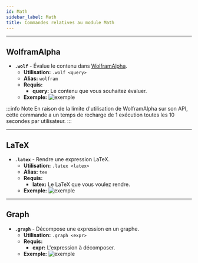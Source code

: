 ```yaml
---
id: Math
sidebar_label: Math
title: Commandes relatives au module Math
---
```


---


## WolframAlpha
- **`.wolf`** - Évalue le contenu dans [WolframAlpha](https://wolframalpha.com).
    - **Utilisation:** `.wolf <query>`
    - **Alias:** `wolfram`
    - **Requis:** 
        - **query:** Le contenu que vous souhaitez évaluer.
    - **Exemple:**
        ![exemple](/img/docs/commands/Math/wolf/example.png)
      
:::info Note
En raison de la limite d'utilisation de WolframAlpha sur son API, cette commande a un temps de recharge de 1 exécution toutes les 10 secondes par utilisateur.
:::  
    
---

## LaTeX
- **`.latex`** - Rendre une expression LaTeX.
    - **Utilisation:** `.latex <latex>`
    - **Alias:** `tex`
    - **Requis:** 
        - **latex:** Le LaTeX que vous voulez rendre.
    - **Exemple:**
        ![exemple](/img/docs/commands/Math/latex/example.png)
    
---

## Graph
- **`.graph`** - Décompose une expression en un graphe.
    - **Utilisation:** `.graph <expr>`
    - **Requis:** 
        - **expr:** L'expression à décomposer.
    - **Exemple:**
        ![exemple](/img/docs/commands/Math/graph/example.png)
      
